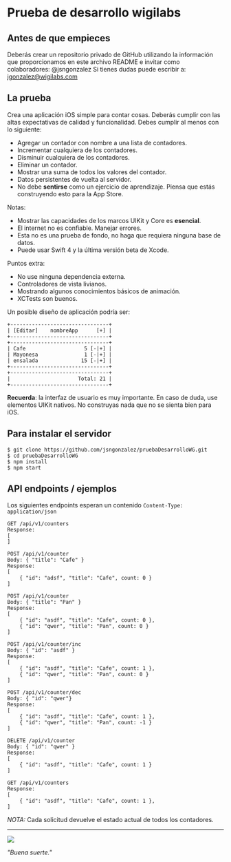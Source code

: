 # Prueba de desarrollo wigilabs

## Antes de que empieces
Deberás crear un repositorio privado de GitHub utilizando la información que proporcionamos en este archivo README e invitar como colaboradores: @jsngonzalez
Si tienes dudas puede escribir a: jgonzalez@wigilabs.com

## La prueba
Crea una aplicación iOS simple para contar cosas. Deberás cumplir con las altas expectativas de calidad y funcionalidad. Debes cumplir al menos con lo siguiente:

* Agregar un contador con nombre a una lista de contadores.
* Incrementar cualquiera de los contadores.
* Disminuir cualquiera de los contadores.
* Eliminar un contador.
* Mostrar una suma de todos los valores del contador.
* Datos persistentes de vuelta al servidor.
* No debe **sentirse** como un ejercicio de aprendizaje. Piensa que estás construyendo esto para la App Store.

Notas:

* Mostrar las capacidades de los marcos UIKit y Core es **esencial**.
* El internet no es confiable. Manejar errores.
* Esta no es una prueba de fondo, no haga que requiera ninguna base de datos.
* Puede usar Swift 4 y la última versión beta de Xcode.

Puntos extra:

* No use ninguna dependencia externa.
* Controladores de vista livianos.
* Mostrando algunos conocimientos básicos de animación.
* XCTests son buenos.


Un posible diseño de aplicación podría ser:

```
+--------------------------------+
| [Editar]    nombreApp      [+] |
+--------------------------------+
+--------------------------------+
| Cafe                   5 [-|+] |
| Mayonesa               1 [-|+] |
| ensalada              15 [-|+] |
+--------------------------------+
+--------------------------------+
|                      Total: 21 |
+--------------------------------+
```

**Recuerda**: la interfaz de usuario es muy importante. En caso de duda, use elementos UIKit nativos. No construyas nada que no se sienta bien para iOS.

## Para instalar el servidor

```
$ git clone https://github.com/jsngonzalez/pruebaDesarrolloWG.git
$ cd pruebaDesarrolloWG
$ npm install
$ npm start
```

## API endpoints / ejemplos

Los siguientes endpoints esperan un contenido `Content-Type: application/json` 

```
GET /api/v1/counters
Response:
[
]

POST /api/v1/counter
Body: { "title": "Cafe" }
Response:
[
	{ "id": "adsf", "title": "Cafe", count: 0 }
]

POST /api/v1/counter
Body: { "title": "Pan" }
Response:
[
	{ "id": "asdf", "title": "Cafe", count: 0 },
	{ "id": "qwer", "title": "Pan", count: 0 }
]

POST /api/v1/counter/inc
Body: { "id": "asdf" }
Response:
[
	{ "id": "asdf", "title": "Cafe", count: 1 },
	{ "id": "qwer", "title": "Pan", count: 0 }
]

POST /api/v1/counter/dec
Body: { "id": "qwer"}
Response:
[
	{ "id": "asdf", "title": "Cafe", count: 1 },
	{ "id": "qwer", "title": "Pan", count: -1 }
]

DELETE /api/v1/counter
Body: { "id": "qwer" }
Response:
[
	{ "id": "asdf", "title": "Cafe", count: 1 }
]

GET /api/v1/counters
Response:
[
	{ "id": "asdf", "title": "Cafe", count: 1 },
]
```

*NOTA:* Cada solicitud devuelve el estado actual de todos los contadores.

---

![](https://blueprint-api-production.s3.amazonaws.com/uploads/card/image/812164/da629eac-23be-4894-b625-3e9919bc60b3.png)

_"Buena suerte."_
